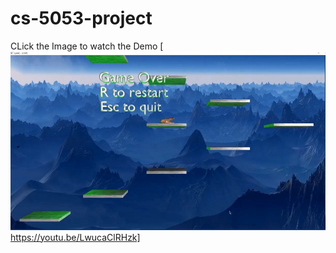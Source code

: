 # cs-5053-project
CLick the Image to watch the Demo
[![Watch the video](https://github.com/OmkarChekuri/cs-5053-project/blob/master/EscapeToSpace.jpg)https://youtu.be/LwucaClRHzk]
